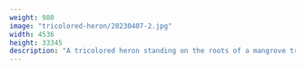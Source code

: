 ```yaml
---
weight: 980
image: "tricolored-heron/20230407-2.jpg"
width: 4536
height: 33345
description: "A tricolored heron standing on the roots of a mangrove tree<br/>f/4.8, 1/400, 100mm, iso800"
---
```

